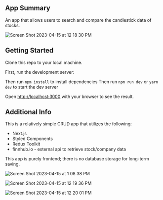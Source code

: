## App Summary
An app that allows users to search and compare the candlestick data of stocks.

![Screen Shot 2023-04-15 at 12 18 30 PM](https://user-images.githubusercontent.com/36019636/232239385-a94e40df-d6d4-4829-8c9d-1fcf69475af7.png)


## Getting Started

Clone this repo to your local machine.

First, run the development server:

Then run ```npm install``` to install dependencies
Then run ```npm run dev``` or ```yarn dev``` to start the dev server


Open [http://localhost:3000](http://localhost:3000) with your browser to see the result.


## Additional Info
This is a relatively simple CRUD app that utilizes the following:

* Next.js
* Styled Components
* Redux Toolkit
* finnhub.io - external api to retrieve stock/company data

This app is purely frontend; there is no database storage for long-term saving.


![Screen Shot 2023-04-15 at 1 08 38 PM](https://user-images.githubusercontent.com/36019636/232241378-cb852823-5ba1-44d2-8d13-2b4cf5f5fd72.png)


![Screen Shot 2023-04-15 at 12 19 36 PM](https://user-images.githubusercontent.com/36019636/232241785-54a7a933-d2cf-4cc0-9c5a-fe0b929da793.png)

![Screen Shot 2023-04-15 at 12 20 01 PM](https://user-images.githubusercontent.com/36019636/232241789-394d56cc-9ce8-4875-8f03-442f2047a8cf.png)



